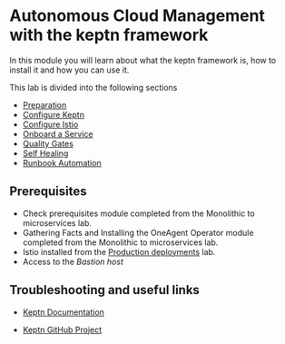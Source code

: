 # Autonomous Cloud Management with the keptn framework

In this module you will learn about what the keptn framework is, how to install it and how you can use it.

This lab is divided into the following sections

* [Preparation](00_Preparation)
* [Configure Keptn](01_Configure_keptn)
* [Configure Istio](02_Configure_Istio)
* [Onboard a Service](03_Onboard_Service)
* [Quality Gates](04_Quality_Gates)
* [Self Healing](05_Self-Healing)
* [Runbook Automation](06_Runbook_Automation)
<!--* [Configure Monitoring](02_Configure_Monitoring)-->
## Prerequisites

* Check prerequisites module completed from the Monolithic to microservices lab.
* Gathering Facts and Installing the OneAgent Operator module completed from the Monolithic to microservices lab.
* Istio installed from the [Production deployments] lab.
* Access to the *Bastion host*

## Troubleshooting and useful links

* [Keptn Documentation](https://keptn.sh/docs/)

* [Keptn GitHub Project](https://github.com/keptn/)

[Production deployments]:(../08_Production_Deployments)